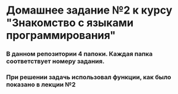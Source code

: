 # Домашнее задание №2 к курсу "Знакомство с языками программирования"

### В данном репозитории 4 папоки. Каждая папка соответствует номеру задания.

### При решении задачь использовал функции, как было показано в лекции №2